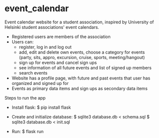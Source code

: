 # event_calendar

Event calendar website for a student association, inspired by University of Helsinki student associations' event calendars.

- Registered users are members of the association
- Users can:
  - register, log in and log out
  - add, edit and delete own events, choose a category for events (party, sits, appro, excursion, cruise, sports, meeting/hangout)
  - sign up for events and cancel sign ups
  - see information of all future events and list of signed up members
  - search events
- Website has a profile page, with future and past events that user has organized and signed up for
- Events as primary data items and sign ups as secondary data items

Steps to run the app

- Install flask:
  $ pip install flask

- Create and initialize database:
  $ sqlite3 database.db < schema.sql
  $ sqlite3 database.db < init.sql

- Run:
  $ flask run
